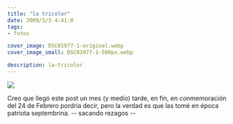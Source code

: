 ```yaml
---
title: "la tricolor"
date: 2009/3/3 4:41:0
tags: 
- fotos

cover_image: DSC01977-1-original.webp
cover_image_small: DSC01977-1-500px.webp

description: la-tricolor
---
```



[![](DSC01977-1-800px.webp)](DSC01977-1-original.webp)

  
<!--

[![](DSC02001-1-800px.webp)](DSC02001-1-original.webp)  

-->

Creo que llegó este post un mes (y medio) tarde, en fin, en conmemoración del 24 de Febrero pordría decir, pero la verdad es que las tomé en época patriota septembrina. -- sacando rezagos --
